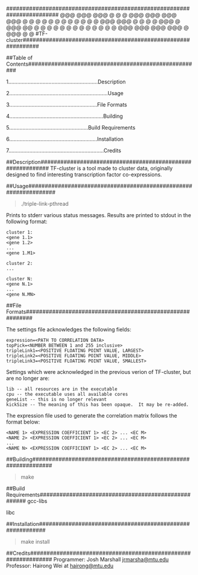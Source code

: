 ########################################################################
@@@  @@@       @@@  @    @ @  @@@  @@@  @@@  @@@
 @   @         @    @    @ @  @     @   @    @ @
 @   @@@  @@@  @    @    @ @  @@@   @   @@@  @@
 @   @         @    @    @ @    @   @   @    @ @
 @   @         @@@  @@@  @@@  @@@   @   @@@  @ @
#TF-cluster#############################################################

##Table of Contents#####################################################

1............................................................Description

2..................................................................Usage

3...........................................................File Formats

4...............................................................Building

5.....................................................Build Requirements

6...........................................................Installation

7................................................................Credits

##Description###########################################################
TF-cluster is a tool made to cluster data, originally designed to find
interesting transcription factor co-expressions.

##Usage#################################################################
> ./triple-link-pthread <PATH TO CONFIGURATION FILE>

Prints to stderr various status messages.  Results are printed to stdout
in the following format:
```
cluster 1:
<gene 1.1>
<gene 1.2>
...
<gene 1.M1>

cluster 2:
...

cluster N:
<gene N.1>
...
<gene N.MN>
```

##File Formats##########################################################

The settings file acknowledges the following fields:
```
expression=<PATH TO CORRELATION DATA>
topPick=<NUMBER BETWEEN 1 and 255 inclusive>
tripleLink1=<POSITIVE FLOATING POINT VALUE, LARGEST>
tripleLink2=<POSITIVE FLOATING POINT VALUE, MIDDLE>
tripleLink3=<POSITIVE FLOATING POINT VALUE, SMALLEST>
```

Settings which were acknowledged in the previous verion of TF-cluster,
but are no longer are:
```
lib -- all resources are in the executable
cpu -- the executable uses all available cores
geneList -- this is no longer relevant
kickSize -- The meaning of this has been opaque.  It may be re-added.
```

The expression file used to generate the correlation matrix follows the
format below:
```
<NAME 1> <EXPRESSION COEFFICIENT 1> <EC 2> ... <EC M>
<NAME 2> <EXPRESSION COEFFICIENT 1> <EC 2> ... <EC M>
...
<NAME N> <EXPRESSION COEFFICIENT 1> <EC 2> ... <EC M>
```

##Building##############################################################
> make

##Build Requirements####################################################
gcc-libs

libc

##Installation##########################################################
> make install

##Credits###############################################################
Programmer: Josh Marshall <jrmarsha@mtu.edu>
Professor:  Hairong Wei at hairong@mtu.edu
